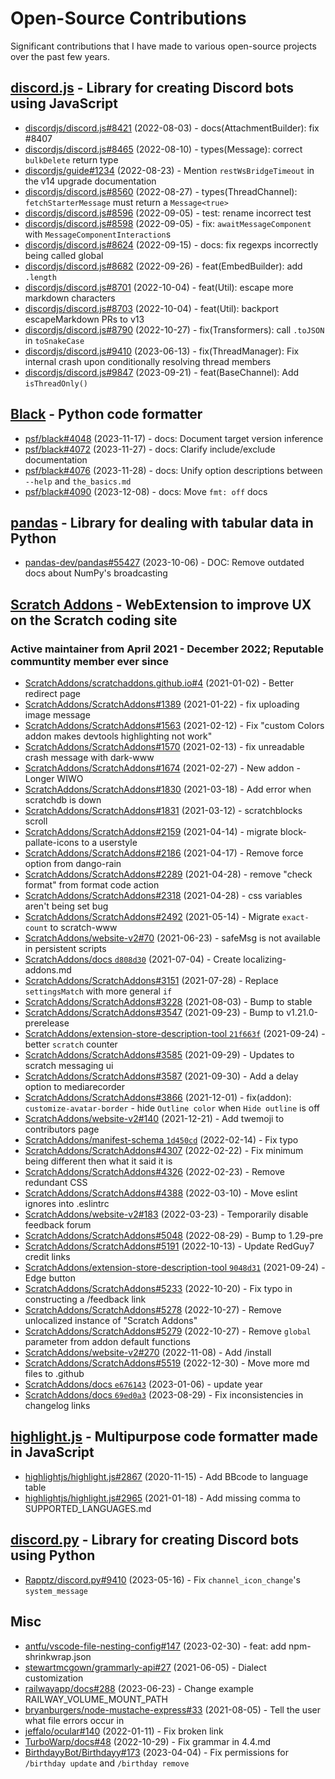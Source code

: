 # Open-Source Contributions

Significant contributions that I have made to various open-source projects over the past few years.

## [discord.js](https://discord.js.org/) - Library for creating Discord bots using JavaScript

-   [discordjs/discord.js#8421](https://github.com/discordjs/discord.js/pull/8421) (2022-08-03) - docs(AttachmentBuilder): fix #8407
-   [discordjs/discord.js#8465](https://github.com/discordjs/discord.js/pull/8465) (2022-08-10) - types(Message): correct `bulkDelete` return type
-   [discordjs/guide#1234](https://github.com/discordjs/guide/pull/1234) (2022-08-23) - Mention `restWsBridgeTimeout` in the v14 upgrade documentation
-   [discordjs/discord.js#8560](https://github.com/discordjs/discord.js/pull/8560) (2022-08-27) - types(ThreadChannel): `fetchStarterMessage` must return a `Message<true>`
-   [discordjs/discord.js#8596](https://github.com/discordjs/discord.js/pull/8596) (2022-09-05) - test: rename incorrect test
-   [discordjs/discord.js#8598](https://github.com/discordjs/discord.js/pull/8598) (2022-09-05) - fix: `awaitMessageComponent` with `MessageComponentInteraction`s
-   [discordjs/discord.js#8624](https://github.com/discordjs/discord.js/pull/8624) (2022-09-15) - docs: fix regexps incorrectly being called global
-   [discordjs/discord.js#8682](https://github.com/discordjs/discord.js/pull/8682) (2022-09-26) - feat(EmbedBuilder): add `.length`
-   [discordjs/discord.js#8701](https://github.com/discordjs/discord.js/pull/8701) (2022-10-04) - feat(Util): escape more markdown characters
-   [discordjs/discord.js#8703](https://github.com/discordjs/discord.js/pull/8703) (2022-10-04) - feat(Util): backport escapeMarkdown PRs to v13
-   [discordjs/discord.js#8790](https://github.com/discordjs/discord.js/pull/8790) (2022-10-27) - fix(Transformers): call `.toJSON` in `toSnakeCase`
-   [discordjs/discord.js#9410](https://github.com/discordjs/discord.js/pull/9410) (2023-06-13) - fix(ThreadManager): Fix internal crash upon conditionally resolving thread members
-   [discordjs/discord.js#9847](https://github.com/discordjs/discord.js/pull/9847) (2023-09-21) - feat(BaseChannel): Add `isThreadOnly()`

## [Black](https://black.readthedocs.io/en/stable/) - Python code formatter

-   [psf/black#4048](https://github.com/psf/black/pull/4048) (2023-11-17) - docs: Document target version inference
-   [psf/black#4072](https://github.com/psf/black/pull/4072) (2023-11-27) - docs: Clarify include/exclude documentation
-   [psf/black#4076](https://github.com/psf/black/pull/4076) (2023-11-28) - docs: Unify option descriptions between `--help` and `the_basics.md`
-   [psf/black#4090](https://github.com/psf/black/pull/4090) (2023-12-08) - docs: Move `fmt: off` docs

## [pandas](https://pandas.pydata.org/) - Library for dealing with tabular data in Python

-   [pandas-dev/pandas#55427](https://github.com/pandas-dev/pandas/pull/55427) (2023-10-06) - DOC: Remove outdated docs about NumPy's broadcasting

## [Scratch Addons](https://scratchaddons.com/) - WebExtension to improve UX on the Scratch coding site

### Active maintainer from April 2021 - December 2022; Reputable communtity member ever since

-   [ScratchAddons/scratchaddons.github.io#4](https://github.com/ScratchAddons/scratchaddons.github.io/pull/4) (2021-01-02) - Better redirect page
-   [ScratchAddons/ScratchAddons#1389](https://github.com/ScratchAddons/ScratchAddons/pull/1389) (2021-01-22) - fix uploading image message
-   [ScratchAddons/ScratchAddons#1563](https://github.com/ScratchAddons/ScratchAddons/pull/1563) (2021-02-12) - Fix "custom Colors addon makes devtools highlighting not work"
-   [ScratchAddons/ScratchAddons#1570](https://github.com/ScratchAddons/ScratchAddons/pull/1570) (2021-02-13) - fix unreadable crash message with dark-www
-   [ScratchAddons/ScratchAddons#1674](https://github.com/ScratchAddons/ScratchAddons/pull/1674) (2021-02-27) - New addon - Longer WIWO
-   [ScratchAddons/ScratchAddons#1830](https://github.com/ScratchAddons/ScratchAddons/pull/1830) (2021-03-18) - Add error when scratchdb is down
-   [ScratchAddons/ScratchAddons#1831](https://github.com/ScratchAddons/ScratchAddons/pull/1831) (2021-03-12) - scratchblocks scroll
-   [ScratchAddons/ScratchAddons#2159](https://github.com/ScratchAddons/ScratchAddons/pull/2159) (2021-04-14) - migrate block-pallate-icons to a userstyle
-   [ScratchAddons/ScratchAddons#2186](https://github.com/ScratchAddons/ScratchAddons/pull/2186) (2021-04-17) - Remove force option from dango-rain
-   [ScratchAddons/ScratchAddons#2289](https://github.com/ScratchAddons/ScratchAddons/pull/2289) (2021-04-28) - remove "check format" from format code action
-   [ScratchAddons/ScratchAddons#2318](https://github.com/ScratchAddons/ScratchAddons/pull/2318) (2021-04-28) - css variables aren't being set bug
-   [ScratchAddons/ScratchAddons#2492](https://github.com/ScratchAddons/ScratchAddons/pull/2492) (2021-05-14) - Migrate `exact-count` to scratch-www
-   [ScratchAddons/website-v2#70](https://github.com/ScratchAddons/website-v2/pull/70) (2021-06-23) - safeMsg is not available in persistent scripts
-   [ScratchAddons/docs `d808d30`](https://github.com/ScratchAddons/docs/commit/d808d30) (2021-07-04) - Create localizing-addons.md
-   [ScratchAddons/ScratchAddons#3151](https://github.com/ScratchAddons/ScratchAddons/pull/3151) (2021-07-28) - Replace `settingsMatch` with more general `if`
-   [ScratchAddons/ScratchAddons#3228](https://github.com/ScratchAddons/ScratchAddons/pull/3228) (2021-08-03) - Bump to stable
-   [ScratchAddons/ScratchAddons#3547](https://github.com/ScratchAddons/ScratchAddons/pull/3547) (2021-09-23) - Bump to v1.21.0-prerelease
-   [ScratchAddons/extension-store-description-tool `21f663f`](https://github.com/ScratchAddons/extension-store-description-tool/commit/21f663f) (2021-09-24) - better `scratch` counter
-   [ScratchAddons/ScratchAddons#3585](https://github.com/ScratchAddons/ScratchAddons/pull/3585) (2021-09-29) - Updates to scratch messaging ui
-   [ScratchAddons/ScratchAddons#3587](https://github.com/ScratchAddons/ScratchAddons/pull/3587) (2021-09-30) - Add a delay option to mediarecorder
-   [ScratchAddons/ScratchAddons#3866](https://github.com/ScratchAddons/ScratchAddons/pull/3866) (2021-12-01) - fix(addon): `customize-avatar-border` - hide `Outline color` when `Hide outline` is off
-   [ScratchAddons/website-v2#140](https://github.com/ScratchAddons/website-v2/pull/140) (2021-12-21) - Add twemoji to contributors page
-   [ScratchAddons/manifest-schema `1d450cd`](https://github.com/ScratchAddons/manifest-schema/commit/1d450cd) (2022-02-14) - Fix typo
-   [ScratchAddons/ScratchAddons#4307](https://github.com/ScratchAddons/ScratchAddons/pull/4307) (2022-02-22) - Fix minimum being different then what it said it is
-   [ScratchAddons/ScratchAddons#4326](https://github.com/ScratchAddons/ScratchAddons/pull/4326) (2022-02-23) - Remove redundant CSS
-   [ScratchAddons/ScratchAddons#4388](https://github.com/ScratchAddons/ScratchAddons/pull/4388) (2022-03-10) - Move eslint ignores into .eslintrc
-   [ScratchAddons/website-v2#183](https://github.com/ScratchAddons/website-v2/pull/183) (2022-03-23) - Temporarily disable feedback forum
-   [ScratchAddons/ScratchAddons#5048](https://github.com/ScratchAddons/ScratchAddons/pull/5048) (2022-08-29) - Bump to 1.29-pre
-   [ScratchAddons/ScratchAddons#5191](https://github.com/ScratchAddons/ScratchAddons/pull/5191) (2022-10-13) - Update RedGuy7 credit links
-   [ScratchAddons/extension-store-description-tool `9048d31`](https://github.com/ScratchAddons/extension-store-description-tool/commit/9048d31) (2021-09-24) - Edge button
-   [ScratchAddons/ScratchAddons#5233](https://github.com/ScratchAddons/ScratchAddons/pull/5233) (2022-10-20) - Fix typo in constructing a /feedback link
-   [ScratchAddons/ScratchAddons#5278](https://github.com/ScratchAddons/ScratchAddons/pull/5278) (2022-10-27) - Remove unlocalized instance of "Scratch Addons"
-   [ScratchAddons/ScratchAddons#5279](https://github.com/ScratchAddons/ScratchAddons/pull/5279) (2022-10-27) - Remove `global` parameter from addon default functions
-   [ScratchAddons/website-v2#270](https://github.com/ScratchAddons/website-v2/pull/270) (2022-11-08) - Add /install
-   [ScratchAddons/ScratchAddons#5519](https://github.com/ScratchAddons/ScratchAddons/pull/5519) (2022-12-30) - Move more md files to .github
-   [ScratchAddons/docs `e676143`](https://github.com/ScratchAddons/docs/commit/e676143) (2023-01-06) - update year
-   [ScratchAddons/docs `69ed0a3`](https://github.com/ScratchAddons/docs/commit/69ed0a3) (2023-08-29) - Fix inconsistencies in changelog links

## [highlight.js](https://highlightjs.org/) - Multipurpose code formatter made in JavaScript

-   [highlightjs/highlight.js#2867](https://github.com/highlightjs/highlight.js/pull/2867) (2020-11-15) - Add BBcode to language table
-   [highlightjs/highlight.js#2965](https://github.com/highlightjs/highlight.js/pull/2965) (2021-01-18) - Add missing comma to SUPPORTED_LANGUAGES.md

## [discord.py](https://discordpy.readthedocs.io/en/stable/) - Library for creating Discord bots using Python

-   [Rapptz/discord.py#9410](https://github.com/Rapptz/discord.py/pull/9410) (2023-05-16) - Fix `channel_icon_change`'s `system_message`

## Misc

-   [antfu/vscode-file-nesting-config#147](https://github.com/antfu/vscode-file-nesting-config/pull/147) (2023-02-30) - feat: add npm-shrinkwrap.json
-   [stewartmcgown/grammarly-api#27](https://github.com/stewartmcgown/grammarly-api/pull/27) (2021-06-05) - Dialect customization
-   [railwayapp/docs#288](https://github.com/railwayapp/docs/pull/288) (2023-06-23) - Change example RAILWAY_VOLUME_MOUNT_PATH
-   [bryanburgers/node-mustache-express#33](https://github.com/bryanburgers/node-mustache-express/pull/33) (2021-08-05) - Tell the user what file errors occur in
-   [jeffalo/ocular#140](https://github.com/jeffalo/ocular/pull/140) (2022-01-11) - Fix broken link
-   [TurboWarp/docs#48](https://github.com/TurboWarp/docs/pull/48) (2022-10-29) - Fix grammar in 4.4.md
-   [BirthdayyBot/Birthdayy#173](https://github.com/BirthdayyBot/Birthdayy/pull/173) (2023-04-04) - Fix permissions for `/birthday update` and `/birthday remove`
